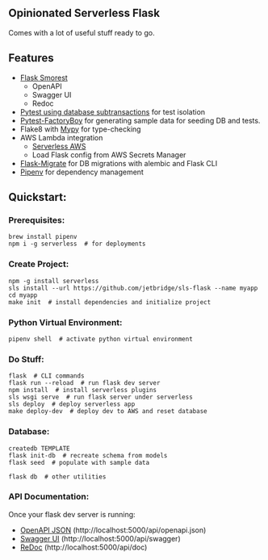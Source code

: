 ## Opinionated Serverless Flask
Comes with a lot of useful stuff ready to go.


## Features
* [Flask Smorest](https://pypi.org/project/flask-smorest/)
  * OpenAPI
  * Swagger UI
  * Redoc
* [Pytest using database subtransactions](https://pypi.org/project/pytest-flask-sqlalchemy/) for test isolation
* [Pytest-FactoryBoy](https://pytest-factoryboy.readthedocs.io/en/latest/#model-fixture) for generating sample data for seeding DB and tests.
* Flake8 with [Mypy](http://mypy-lang.org/) for type-checking
* AWS Lambda integration
  * [Serverless AWS](https://serverless.com/framework/docs/providers/aws/)
  * Load Flask config from AWS Secrets Manager
* [Flask-Migrate](https://flask-migrate.readthedocs.io/en/latest/) for DB migrations with alembic and Flask CLI
* [Pipenv](https://pipenv.readthedocs.io/en/latest/) for dependency management


## Quickstart:

### Prerequisites:
```
brew install pipenv
npm i -g serverless  # for deployments
```


### Create Project:
```
npm -g install serverless
sls install --url https://github.com/jetbridge/sls-flask --name myapp
cd myapp
make init  # install dependencies and initialize project
```

### Python Virtual Environment:
```
pipenv shell  # activate python virtual environment
```

### Do Stuff:
```
flask  # CLI commands
flask run --reload  # run flask dev server
npm install  # install serverless plugins
sls wsgi serve  # run flask server under serverless
sls deploy  # deploy serverless app
make deploy-dev  # deploy dev to AWS and reset database
```

### Database:
```
createdb TEMPLATE
flask init-db  # recreate schema from models
flask seed  # populate with sample data

flask db  # other utilities
```

### API Documentation:
Once your flask dev server is running:
* [OpenAPI JSON](http://localhost:5000/api/openapi.json) (http://localhost:5000/api/openapi.json)
* [Swagger UI](http://localhost:5000/api/swagger) (http://localhost:5000/api/swagger)
* [ReDoc](http://localhost:5000/api/doc) (http://localhost:5000/api/doc)
